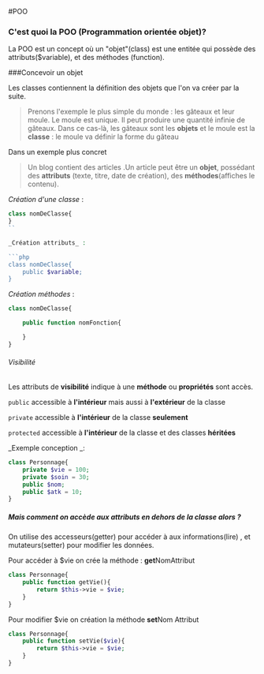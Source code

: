  #POO

### C'est quoi la POO (Programmation orientée objet)?

  La POO est un concept où un "objet"(class) est une entitée qui possède des attributs($variable), et des méthodes (function).

###Concevoir un objet


Les classes contiennent la définition des objets que l'on va créer par la suite.
> Prenons l'exemple le plus simple du monde : les gâteaux et leur moule. Le moule est unique. Il peut produire une quantité infinie de gâteaux. Dans ce cas-là, les gâteaux sont les **objets** et le moule est la **classe** : le moule va définir la forme du gâteau

Dans un exemple plus concret

> Un blog contient des articles .Un article peut être un **objet**, possédant des **attributs** (texte, titre, date de création), des **méthodes**(affiches le contenu).

_Création d'une classe_ :

```php
class nomDeClasse{
}
``

_Création attributs_ :

```php
class nomDeClasse{
	public $variable;
}
```
_Création méthodes_ :

```php
class nomDeClasse{

	public function nomFonction{

	}
}
```

###### Visibilité

Les attributs de **visibilité** indique à une **méthode** ou **propriétés** sont accès.

```public``` 		accessible à **l'intérieur** mais aussi à **l'extérieur** de la classe

```private``` 	 accessible à **l'intérieur** de la classe **seulement**

```protected``` 	 accessible à **l'intérieur** de la classe et des classes **héritées**

_Exemple conception _:

```php
class Personnage{
	private $vie = 100;
	private $soin = 30;
	public $nom;
	public $atk = 10;
}
```
##### Mais comment on accède aux attributs en dehors de la classe alors ? 
On utilise des accesseurs(getter) pour accéder à aux informations(lire) , et mutateurs(setter) pour modifier les données.

Pour accéder à $vie on crée la méthode : **get**NomAttribut

```php
class Personnage{
	public function getVie(){
		return $this->vie = $vie;
	}
}
```

Pour modifier $vie on création la méthode **set**Nom Attribut

```php
class Personnage{
	public function setVie($vie){
		return $this->vie = $vie;
	}
}
```

